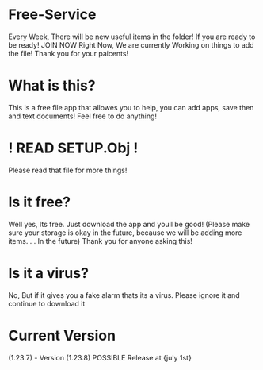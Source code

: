 # Free-Service
Every Week, There will be new useful items in the folder! If you are ready to be ready! JOIN NOW
Right Now, We are currently Working on things to add the file! Thank you for your paicents!
# What is this?
This is a free file app that allowes you to help, you can add apps, save then and text documents!
Feel free to do anything!
# ! READ SETUP.Obj !
Please read that file for more things!
# Is it free?
Well yes, Its free. Just download the app and youll be good! (Please make sure your storage is okay in the future, because we will be adding more items. . . In the future) Thank you for anyone asking this!
# Is it a virus?
No, But if it gives you a fake alarm thats its a virus. Please ignore it and continue to download it
# Current Version
(1.23.7) - Version (1.23.8) POSSIBLE Release at {july 1st}

